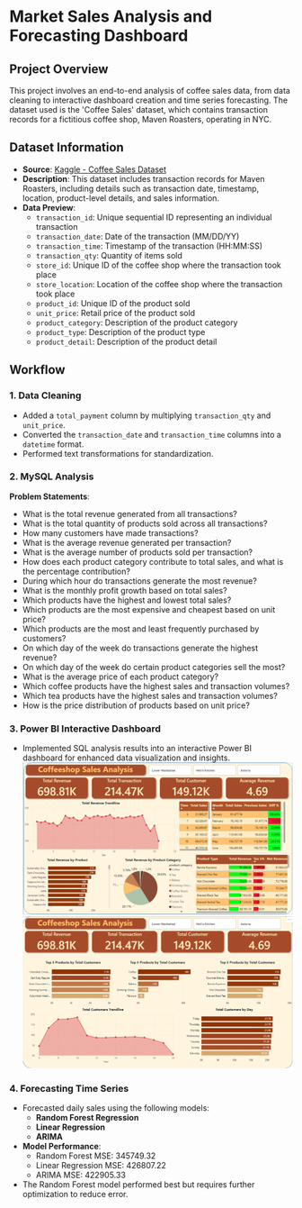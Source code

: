 # Market Sales Analysis and Forecasting Dashboard 

## Project Overview
This project involves an end-to-end analysis of coffee sales data, from data cleaning to interactive dashboard creation and time series forecasting. The dataset used is the 'Coffee Sales' dataset, which contains transaction records for a fictitious coffee shop, Maven Roasters, operating in NYC.

## Dataset Information
- **Source**: [Kaggle - Coffee Sales Dataset](https://www.kaggle.com/datasets/ahmedabbas757/coffee-sales)
- **Description**: This dataset includes transaction records for Maven Roasters, including details such as transaction date, timestamp, location, product-level details, and sales information.
- **Data Preview**:
    - `transaction_id`: Unique sequential ID representing an individual transaction
    - `transaction_date`: Date of the transaction (MM/DD/YY)
    - `transaction_time`: Timestamp of the transaction (HH:MM:SS)
    - `transaction_qty`: Quantity of items sold
    - `store_id`: Unique ID of the coffee shop where the transaction took place
    - `store_location`: Location of the coffee shop where the transaction took place
    - `product_id`: Unique ID of the product sold
    - `unit_price`: Retail price of the product sold
    - `product_category`: Description of the product category
    - `product_type`: Description of the product type
    - `product_detail`: Description of the product detail

## Workflow

### 1. Data Cleaning
- Added a `total_payment` column by multiplying `transaction_qty` and `unit_price`.
- Converted the `transaction_date` and `transaction_time` columns into a `datetime` format.
- Performed text transformations for standardization.

### 2. MySQL Analysis
**Problem Statements**:
- What is the total revenue generated from all transactions?
- What is the total quantity of products sold across all transactions?
- How many customers have made transactions?
- What is the average revenue generated per transaction?
- What is the average number of products sold per transaction?
- How does each product category contribute to total sales, and what is the percentage contribution?
- During which hour do transactions generate the most revenue?
- What is the monthly profit growth based on total sales?
- Which products have the highest and lowest total sales?
- Which products are the most expensive and cheapest based on unit price?
- Which products are the most and least frequently purchased by customers?
- On which day of the week do transactions generate the highest revenue?
- On which day of the week do certain product categories sell the most?
- What is the average price of each product category?
- Which coffee products have the highest sales and transaction volumes?
- Which tea products have the highest sales and transaction volumes?
- How is the price distribution of products based on unit price?

### 3. Power BI Interactive Dashboard
- Implemented SQL analysis results into an interactive Power BI dashboard for enhanced data visualization and insights.
![alt text](./img/image.png)
![alt text](./img/image2.png)
### 4. Forecasting Time Series
- Forecasted daily sales using the following models:
    - **Random Forest Regression**
    - **Linear Regression**
    - **ARIMA**
- **Model Performance**:
    - Random Forest MSE: 345749.32
    - Linear Regression MSE: 426807.22
    - ARIMA MSE: 422905.33
- The Random Forest model performed best but requires further optimization to reduce error.